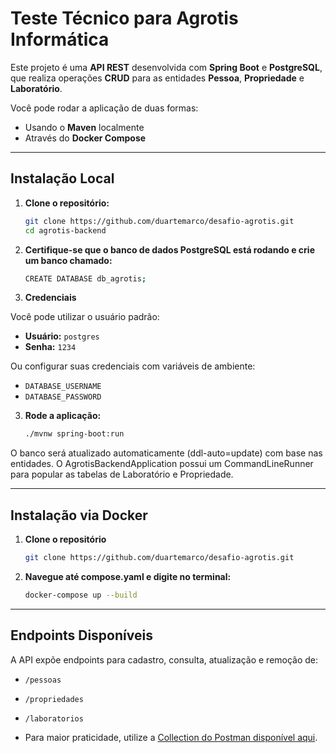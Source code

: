 # Teste Técnico para Agrotis Informática

Este projeto é uma **API REST** desenvolvida com **Spring Boot** e **PostgreSQL**, que realiza operações **CRUD** para as entidades **Pessoa**, **Propriedade** e **Laboratório**.

Você pode rodar a aplicação de duas formas:
- Usando o **Maven** localmente
- Através do **Docker Compose**

---

## Instalação Local
1. **Clone o repositório:**

   ```bash
   git clone https://github.com/duartemarco/desafio-agrotis.git
   cd agrotis-backend
    ```

2. **Certifique-se que o banco de dados PostgreSQL está rodando e crie um banco chamado:**

    ```bash
    CREATE DATABASE db_agrotis;
    ```

3. **Credenciais**


Você pode utilizar o usuário padrão:
- **Usuário:** `postgres`
- **Senha:** `1234`

Ou configurar suas credenciais com variáveis de ambiente:

- `DATABASE_USERNAME`
- `DATABASE_PASSWORD`


3. **Rode a aplicação:**

    ```bash
    ./mvnw spring-boot:run
    ```
O banco será atualizado automaticamente (ddl-auto=update) com base nas entidades. O AgrotisBackendApplication possui um CommandLineRunner para popular as tabelas de Laboratório e Propriedade.

---

## Instalação via Docker
1. **Clone o repositório**

   ```bash
   git clone https://github.com/duartemarco/desafio-agrotis.git
    ```
2. **Navegue até compose.yaml e digite no terminal:**
    ```bash
    docker-compose up --build
    ```

---

## Endpoints Disponíveis

A API expõe endpoints para cadastro, consulta, atualização e remoção de:

- `/pessoas`
- `/propriedades`
- `/laboratorios`


- Para maior praticidade, utilize a [Collection do Postman disponível aqui](https://drive.google.com/file/d/1xciKbzigKi56di4-PcRaNDva5u68YSlP/view?usp=sharing).
